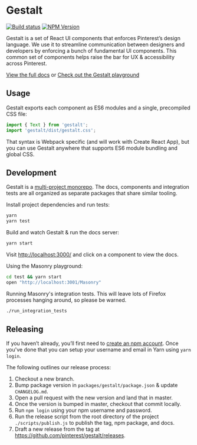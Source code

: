 # Gestalt

[![Build status](https://badge.buildkite.com/2c6b6e9f79054095354cc061876e4885f4b9212e1dbebda270.svg?branch=master)](https://buildkite.com/pinterest/gestalt)
[![NPM Version](https://img.shields.io/npm/v/gestalt.svg)](https://www.npmjs.com/package/gestalt)

Gestalt is a set of React UI components that enforces Pinterest’s design language. We use it to streamline communication between designers and developers by enforcing a bunch of fundamental UI components. This common set of components helps raise the bar for UX & accessibility across Pinterest.

[View the full docs](https://pinterest.github.io/gestalt)
or
[Check out the Gestalt playground](https://codesandbox.io/s/k5plvp9v8v)

## Usage

Gestalt exports each component as ES6 modules and a single, precompiled CSS file:

```js
import { Text } from 'gestalt';
import 'gestalt/dist/gestalt.css';
```

That syntax is Webpack specific (and will work with Create React App), but you can use Gestalt anywhere that supports ES6 module bundling and global CSS.

## Development

Gestalt is a [multi-project monorepo](https://yarnpkg.com/lang/en/docs/workspaces/). The docs, components and integration tests are all organized as separate packages that share similar tooling.

Install project dependencies and run tests:

```bash
yarn
yarn test
```

Build and watch Gestalt & run the docs server:

```bash
yarn start
```

Visit [http://localhost:3000/](http://localhost:3000) and click on a component to view the docs.

Using the Masonry playground:

```bash
cd test && yarn start
open "http://localhost:3001/Masonry"
```

Running Masonry's integration tests. This will leave lots of Firefox processes hanging around, so please be warned.

```bash
./run_integration_tests
```

## Releasing

If you haven’t already, you’ll first need to [create an npm account](https://www.npmjs.com/signup). Once you've done that
you can setup your username and email in Yarn using `yarn login`.

The following outlines our release process:

1. Checkout a new branch.
2. Bump package version in `packages/gestalt/package.json` & update `CHANGELOG.md`.
3. Open a pull request with the new version and land that in master.
4. Once the version is bumped in master, checkout that commit locally.
5. Run `npm login` using your npm username and password.
6. Run the release script from the root directory of the project `./scripts/publish.js` to publish the tag, npm package, and docs.
7. Draft a new release from the tag at https://github.com/pinterest/gestalt/releases.
